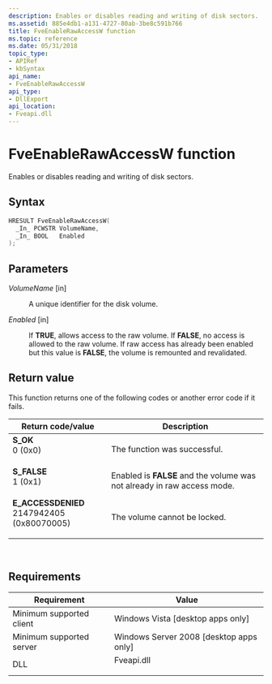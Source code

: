 ```yaml
---
description: Enables or disables reading and writing of disk sectors.
ms.assetid: 885e4db1-a131-4727-80ab-3be8c591b766
title: FveEnableRawAccessW function
ms.topic: reference
ms.date: 05/31/2018
topic_type: 
- APIRef
- kbSyntax
api_name: 
- FveEnableRawAccessW
api_type: 
- DllExport
api_location: 
- Fveapi.dll
---
```


# FveEnableRawAccessW function

Enables or disables reading and writing of disk sectors.

## Syntax


```C++
HRESULT FveEnableRawAccessW(
  _In_ PCWSTR VolumeName,
  _In_ BOOL   Enabled
);
```



## Parameters

<dl> <dt>

*VolumeName* \[in\]
</dt> <dd>

A unique identifier for the disk volume.

</dd> <dt>

*Enabled* \[in\]
</dt> <dd>

If **TRUE**, allows access to the raw volume. If **FALSE**, no access is allowed to the raw volume. If raw access has already been enabled but this value is **FALSE**, the volume is remounted and revalidated.

</dd> </dl>

## Return value

This function returns one of the following codes or another error code if it fails.



| Return code/value                                                                                                                                                           | Description                                                                        |
|-----------------------------------------------------------------------------------------------------------------------------------------------------------------------------|------------------------------------------------------------------------------------|
| <dl> <dt>**S\_OK**</dt> <dt>0 (0x0)</dt> </dl>                           | The function was successful.<br/>                                            |
| <dl> <dt>**S\_FALSE**</dt> <dt>1 (0x1)</dt> </dl>                        | Enabled is **FALSE** and the volume was not already in raw access mode.<br/> |
| <dl> <dt>**E\_ACCESSDENIED**</dt> <dt>2147942405 (0x80070005)</dt> </dl> | The volume cannot be locked.<br/>                                            |



 

## Requirements



| Requirement | Value |
|-------------------------------------|---------------------------------------------------------------------------------------|
| Minimum supported client<br/> | Windows Vista \[desktop apps only\]<br/>                                        |
| Minimum supported server<br/> | Windows Server 2008 \[desktop apps only\]<br/>                                  |
| DLL<br/>                      | <dl> <dt>Fveapi.dll</dt> </dl> |



 

 




